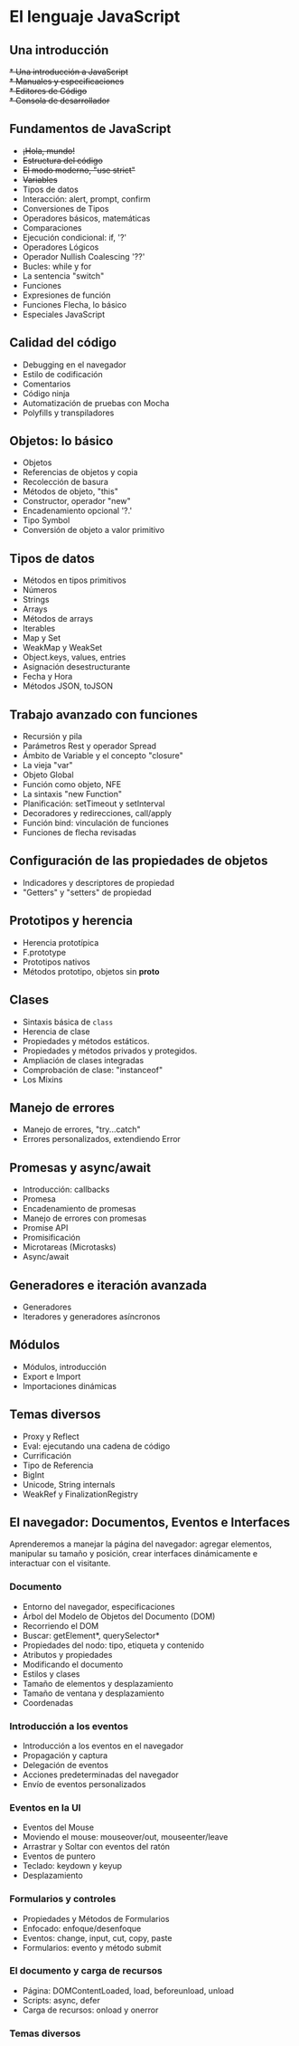 # El lenguaje JavaScript


 ## Una introducción

 <del>* Una introducción a JavaScript<del>  
 <del>* Manuales y especificaciones<del>  
 <del>* Editores de Código<del>  
 <del>* Consola de desarrollador<del>  

 ## Fundamentos de JavaScript

* <del>¡Hola, mundo!<del>
* <del>Estructura del código<del>
* <del>El modo moderno, "use strict"<del>
* <del> Variables<del>
* Tipos de datos
* Interacción: alert, prompt, confirm
* Conversiones de Tipos
* Operadores básicos, matemáticas
* Comparaciones
* Ejecución condicional: if, '?'
* Operadores Lógicos
* Operador Nullish Coalescing '??'
* Bucles: while y for
* La sentencia "switch"
* Funciones
* Expresiones de función
* Funciones Flecha, lo básico
* Especiales JavaScript

## Calidad del código
* Debugging en el navegador
* Estilo de codificación
* Comentarios
* Código ninja
* Automatización de pruebas con Mocha
* Polyfills y transpiladores

## Objetos: lo básico
* Objetos
* Referencias de objetos y copia
* Recolección de basura
* Métodos de objeto, "this"
* Constructor, operador "new"
* Encadenamiento opcional '?.'
* Tipo Symbol
* Conversión de objeto a valor primitivo

## Tipos de datos
* Métodos en tipos primitivos
* Números
* Strings
* Arrays
* Métodos de arrays
* Iterables
* Map y Set
* WeakMap y WeakSet
* Object.keys, values, entries
* Asignación desestructurante
* Fecha y Hora
* Métodos JSON, toJSON

## Trabajo avanzado con funciones
* Recursión y pila
* Parámetros Rest y operador Spread
* Ámbito de Variable y el concepto "closure"
* La vieja "var"
* Objeto Global
* Función como objeto, NFE
* La sintaxis "new Function"
* Planificación: setTimeout y setInterval
* Decoradores y redirecciones, call/apply
* Función bind: vinculación de funciones
* Funciones de flecha revisadas

## Configuración de las propiedades de objetos
* Indicadores y descriptores de propiedad
* "Getters" y "setters" de propiedad

## Prototipos y herencia
* Herencia prototípica
* F.prototype
* Prototipos nativos
* Métodos prototipo, objetos sin __proto__

## Clases
* Sintaxis básica de `class`
* Herencia de clase
* Propiedades y métodos estáticos.
* Propiedades y métodos privados y protegidos.
* Ampliación de clases integradas
* Comprobación de clase: "instanceof"
* Los Mixins

## Manejo de errores
* Manejo de errores, "try...catch"
* Errores personalizados, extendiendo Error

## Promesas y async/await
* Introducción: callbacks
* Promesa
* Encadenamiento de promesas
* Manejo de errores con promesas
* Promise API
* Promisificación
* Microtareas (Microtasks)
* Async/await

## Generadores e iteración avanzada
* Generadores
* Iteradores y generadores asíncronos

## Módulos
* Módulos, introducción
* Export e Import
* Importaciones dinámicas

## Temas diversos
* Proxy y Reflect
* Eval: ejecutando una cadena de código
* Currificación
* Tipo de Referencia
* BigInt
* Unicode, String internals
* WeakRef y FinalizationRegistry

## El navegador: Documentos, Eventos e Interfaces
Aprenderemos a manejar la página del navegador: agregar elementos, manipular su tamaño y posición, crear interfaces dinámicamente e interactuar con el visitante.

### Documento
* Entorno del navegador, especificaciones
* Árbol del Modelo de Objetos del Documento (DOM)
* Recorriendo el DOM
* Buscar: getElement*, querySelector*
* Propiedades del nodo: tipo, etiqueta y contenido
* Atributos y propiedades
* Modificando el documento
* Estilos y clases
* Tamaño de elementos y desplazamiento
* Tamaño de ventana y desplazamiento
* Coordenadas

### Introducción a los eventos
* Introducción a los eventos en el navegador
* Propagación y captura
* Delegación de eventos
* Acciones predeterminadas del navegador
* Envío de eventos personalizados

### Eventos en la UI
* Eventos del Mouse
* Moviendo el mouse: mouseover/out, mouseenter/leave
* Arrastrar y Soltar con eventos del ratón
* Eventos de puntero
* Teclado: keydown y keyup
* Desplazamiento

### Formularios y controles
* Propiedades y Métodos de Formularios
* Enfocado: enfoque/desenfoque
* Eventos: change, input, cut, copy, paste
* Formularios: evento y método submit

### El documento y carga de recursos
* Página: DOMContentLoaded, load, beforeunload, unload
* Scripts: async, defer
* Carga de recursos: onload y onerror

### Temas diversos
